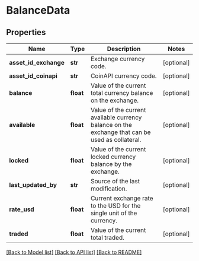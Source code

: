 # BalanceData


## Properties
Name | Type | Description | Notes
------------ | ------------- | ------------- | -------------
**asset_id_exchange** | **str** | Exchange currency code. | [optional] 
**asset_id_coinapi** | **str** | CoinAPI currency code. | [optional] 
**balance** | **float** | Value of the current total currency balance on the exchange. | [optional] 
**available** | **float** | Value of the current available currency balance on the exchange that can be used as collateral. | [optional] 
**locked** | **float** | Value of the current locked currency balance by the exchange. | [optional] 
**last_updated_by** | **str** | Source of the last modification.  | [optional] 
**rate_usd** | **float** | Current exchange rate to the USD for the single unit of the currency.  | [optional] 
**traded** | **float** | Value of the current total traded. | [optional] 

[[Back to Model list]](../README.md#documentation-for-models) [[Back to API list]](../README.md#documentation-for-api-endpoints) [[Back to README]](../README.md)


